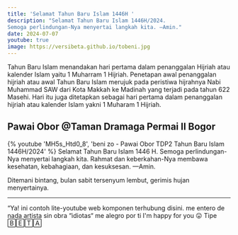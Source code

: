 ```yaml
---
title: 'Selamat Tahun Baru Islam 1446H '
description: "Selamat Tahun Baru Islam 1446H/2024. 
Semoga perlindungan-Nya menyertai langkah kita. —Amin."
date: 2024-07-07
youtube: true 
image: https://versibeta.github.io/tobeni.jpg
---
```


Tahun Baru Islam menandakan hari pertama dalam penanggalan Hijriah atau kalender Islam yaitu 1 Muharram 1 Hijriah.
Penetapan awal penanggalan hijriah atau awal Tahun Baru Islam merujuk pada peristiwa hijrahnya Nabi Muhammad SAW dari Kota Makkah ke Madinah yang terjadi pada tahun 622 Masehi. Hari itu juga ditetapkan sebagai hari pertama dalam penanggalan hijriah atau kalender Islam yakni 1 Muharam 1 Hijriah.

## Pawai Obor @Taman Dramaga Permai II Bogor

{% youtube 'MH5s_Htd0_8', 'beni zo - Pawai Obor TDP2 Tahun Baru Islam 1446H/2024' %}
Selamat Tahun Baru Islam 1446 H. 
Semoga perlindungan-Nya menyertai langkah kita.
Rahmat dan keberkahan-Nya membawa kesehatan, kebahagiaan, dan kesuksesan.
—Amin.

Ditemani bintang, bulan sabit tersenyum lembut, gerimis hujan menyertainya.


________________________________

“Ya! ini contoh lite-youtube web komponen terhubung disini.
me entero de nada
artista sin obra
“idiotas“
me alegro por ti
I'm happy for you 😛
Tipe 🄱🄴🅃🄰
